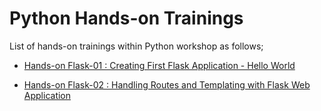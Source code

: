 # Python Hands-on Trainings

List of hands-on trainings within Python workshop as follows;

- [Hands-on Flask-01 : Creating First Flask Application - Hello World](./flask-01-hello-world-app-on-ec2-linux2/README.md)

- [Hands-on Flask-02 : Handling Routes and Templating with Flask Web Application](./flask-02-handling-routes-on-ec2-linux2/README.md)